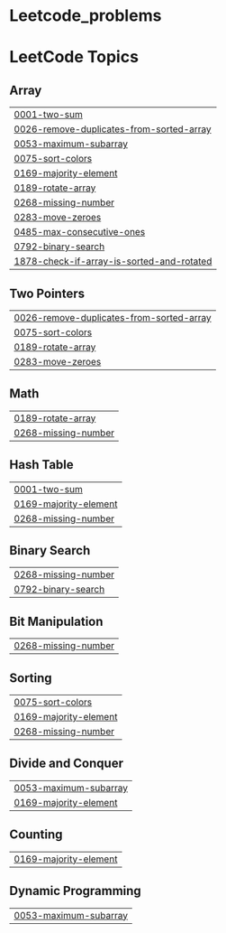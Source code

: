 # Leetcode_problems
<!---LeetCode Topics Start-->
# LeetCode Topics
## Array
|  |
| ------- |
| [0001-two-sum](https://github.com/ASN-cmd/Leetcode_problems/tree/master/0001-two-sum) |
| [0026-remove-duplicates-from-sorted-array](https://github.com/ASN-cmd/Leetcode_problems/tree/master/0026-remove-duplicates-from-sorted-array) |
| [0053-maximum-subarray](https://github.com/ASN-cmd/Leetcode_problems/tree/master/0053-maximum-subarray) |
| [0075-sort-colors](https://github.com/ASN-cmd/Leetcode_problems/tree/master/0075-sort-colors) |
| [0169-majority-element](https://github.com/ASN-cmd/Leetcode_problems/tree/master/0169-majority-element) |
| [0189-rotate-array](https://github.com/ASN-cmd/Leetcode_problems/tree/master/0189-rotate-array) |
| [0268-missing-number](https://github.com/ASN-cmd/Leetcode_problems/tree/master/0268-missing-number) |
| [0283-move-zeroes](https://github.com/ASN-cmd/Leetcode_problems/tree/master/0283-move-zeroes) |
| [0485-max-consecutive-ones](https://github.com/ASN-cmd/Leetcode_problems/tree/master/0485-max-consecutive-ones) |
| [0792-binary-search](https://github.com/ASN-cmd/Leetcode_problems/tree/master/0792-binary-search) |
| [1878-check-if-array-is-sorted-and-rotated](https://github.com/ASN-cmd/Leetcode_problems/tree/master/1878-check-if-array-is-sorted-and-rotated) |
## Two Pointers
|  |
| ------- |
| [0026-remove-duplicates-from-sorted-array](https://github.com/ASN-cmd/Leetcode_problems/tree/master/0026-remove-duplicates-from-sorted-array) |
| [0075-sort-colors](https://github.com/ASN-cmd/Leetcode_problems/tree/master/0075-sort-colors) |
| [0189-rotate-array](https://github.com/ASN-cmd/Leetcode_problems/tree/master/0189-rotate-array) |
| [0283-move-zeroes](https://github.com/ASN-cmd/Leetcode_problems/tree/master/0283-move-zeroes) |
## Math
|  |
| ------- |
| [0189-rotate-array](https://github.com/ASN-cmd/Leetcode_problems/tree/master/0189-rotate-array) |
| [0268-missing-number](https://github.com/ASN-cmd/Leetcode_problems/tree/master/0268-missing-number) |
## Hash Table
|  |
| ------- |
| [0001-two-sum](https://github.com/ASN-cmd/Leetcode_problems/tree/master/0001-two-sum) |
| [0169-majority-element](https://github.com/ASN-cmd/Leetcode_problems/tree/master/0169-majority-element) |
| [0268-missing-number](https://github.com/ASN-cmd/Leetcode_problems/tree/master/0268-missing-number) |
## Binary Search
|  |
| ------- |
| [0268-missing-number](https://github.com/ASN-cmd/Leetcode_problems/tree/master/0268-missing-number) |
| [0792-binary-search](https://github.com/ASN-cmd/Leetcode_problems/tree/master/0792-binary-search) |
## Bit Manipulation
|  |
| ------- |
| [0268-missing-number](https://github.com/ASN-cmd/Leetcode_problems/tree/master/0268-missing-number) |
## Sorting
|  |
| ------- |
| [0075-sort-colors](https://github.com/ASN-cmd/Leetcode_problems/tree/master/0075-sort-colors) |
| [0169-majority-element](https://github.com/ASN-cmd/Leetcode_problems/tree/master/0169-majority-element) |
| [0268-missing-number](https://github.com/ASN-cmd/Leetcode_problems/tree/master/0268-missing-number) |
## Divide and Conquer
|  |
| ------- |
| [0053-maximum-subarray](https://github.com/ASN-cmd/Leetcode_problems/tree/master/0053-maximum-subarray) |
| [0169-majority-element](https://github.com/ASN-cmd/Leetcode_problems/tree/master/0169-majority-element) |
## Counting
|  |
| ------- |
| [0169-majority-element](https://github.com/ASN-cmd/Leetcode_problems/tree/master/0169-majority-element) |
## Dynamic Programming
|  |
| ------- |
| [0053-maximum-subarray](https://github.com/ASN-cmd/Leetcode_problems/tree/master/0053-maximum-subarray) |
<!---LeetCode Topics End-->